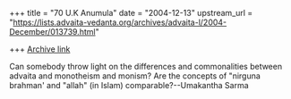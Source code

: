 +++
title = "70 U.K Anumula"
date = "2004-12-13"
upstream_url = "https://lists.advaita-vedanta.org/archives/advaita-l/2004-December/013739.html"

+++
[Archive link](https://lists.advaita-vedanta.org/archives/advaita-l/2004-December/013739.html)

Can somebody throw light on the differences and commonalities between 
advaita and monotheism and monism?  Are the concepts of "nirguna brahman' 
and "allah" (in Islam) comparable?--Umakantha Sarma



